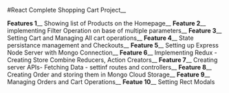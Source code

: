 #React Complete Shopping Cart Project__

**Features 1**__
    Showing list of Products on the Homepage__
**Feature 2**__
    implementing Filter Operation on base of multiple parameters__
**Feature 3**__
    Setting Cart and Managing All cart operations__
**Feature 4**__
    State persistance management and Checkouts__
**Feature 5**__
    Setting up Express Node Server with Mongo Connection__
**Feature 6**__
    Implementing Redux - Creating Store Combine Reducers, Action Creators__
**Feature 7**__
    Creating server APIs- Fetching Data - settinf routes and controllers__
**Feature 8**__
    Creating Order and storing them in Mongo Cloud Storage__
**Feature 9**__
    Managing Orders and Cart Operations__
**Featue 10**__
    Setting Rect Modals
